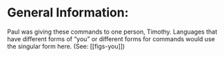# General Information:

Paul was giving these commands to one person, Timothy. Languages that have different forms of “you” or different forms for commands would use the singular form here. (See: [[figs-you]])